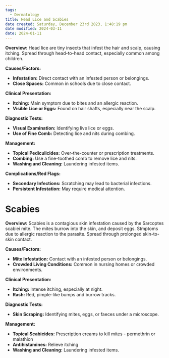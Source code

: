 ```yaml
---
tags:
  - Dermatology
title: Head Lice and Scabies
date created: Saturday, December 23rd 2023, 1:48:19 pm
date modified: 2024-03-11
date: 2024-01-11
---
```

**Overview:** Head lice are tiny insects that infest the hair and scalp, causing itching. Spread through head-to-head contact, especially common among children.

**Causes/Factors:**

- **Infestation:** Direct contact with an infested person or belongings.
- **Close Spaces:** Common in schools due to close contact.

**Clinical Presentation:**

- **Itching:** Main symptom due to bites and an allergic reaction.
- **Visible Lice or Eggs:** Found on hair shafts, especially near the scalp.

**Diagnostic Tests:**

- **Visual Examination:** Identifying live lice or eggs.
- **Use of Fine Comb:** Detecting lice and nits during combing.

**Management:**

- **Topical Pediculicides:** Over-the-counter or prescription treatments.
- **Combing:** Use a fine-toothed comb to remove lice and nits.
- **Washing and Cleaning:** Laundering infested items.

**Complications/Red Flags:**

- **Secondary Infections:** Scratching may lead to bacterial infections.
- **Persistent Infestation:** May require medical attention.

# **Scabies**

**Overview:** Scabies is a contagious skin infestation caused by the Sarcoptes scabiei mite. The mites burrow into the skin, and deposit eggs. Stmptoms due to allergic reaction to the parasite. Spread through prolonged skin-to-skin contact.

**Causes/Factors:**

- **Mite Infestation:** Contact with an infested person or belongings.
- **Crowded Living Conditions:** Common in nursing homes or crowded environments.

**Clinical Presentation:**

- **Itching:** Intense itching, especially at night.
- **Rash:** Red, pimple-like bumps and burrow tracks.

**Diagnostic Tests:**

- **Skin Scraping:** Identifying mites, eggs, or faeces under a microscope.

**Management:**

- **Topical Scabicides:** Prescription creams to kill mites - permethrin or malathion
- **Antihistamines:** Relieve itching
- **Washing and Cleaning:** Laundering infested items.
